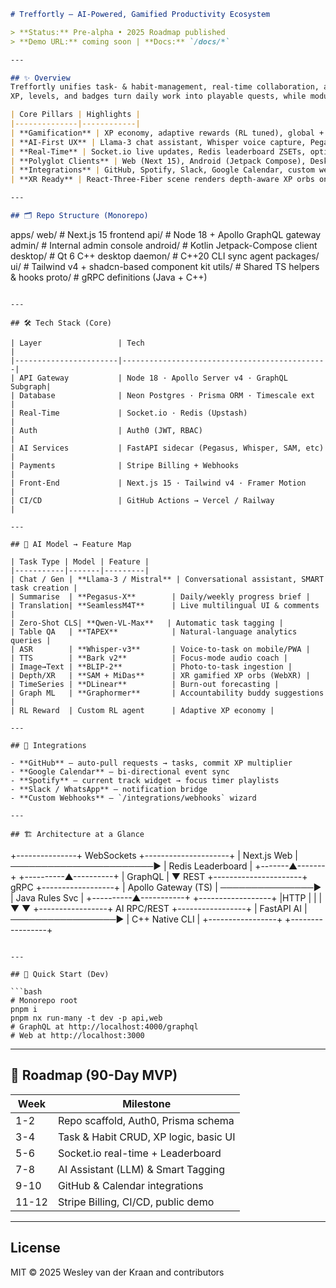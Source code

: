 ```markdown
# Treffortly – AI-Powered, Gamified Productivity Ecosystem

> **Status:** Pre-alpha • 2025 Roadmap published  
> **Demo URL:** coming soon | **Docs:** `/docs/*`

---

## ✨ Overview
Treffortly unifies task- & habit-management, real-time collaboration, and AI coaching into a single, reward-driven workspace.  
XP, levels, and badges turn daily work into playable quests, while modular AI services provide smart tagging, summarisation, forecasting, and XR visualisation.

| Core Pillars | Highlights |
|--------------|------------|
| **Gamification** | XP economy, adaptive rewards (RL tuned), global + team leaderboards |
| **AI-First UX** | Llama-3 chat assistant, Whisper voice capture, Pegasus daily briefs, Graph ML buddy-matching |
| **Real-Time** | Socket.io live updates, Redis leaderboard ZSETs, optimistic UI |
| **Polyglot Clients** | Web (Next 15), Android (Jetpack Compose), Desktop (Qt 6), CLI daemon (`treffd`) |
| **Integrations** | GitHub, Spotify, Slack, Google Calendar, custom webhooks |
| **XR Ready** | React-Three-Fiber scene renders depth-aware XP orbs on XReal / Rokid via WebXR + MiDas |

---

## 🗂️ Repo Structure (Monorepo)

```

apps/
web/            # Next.js 15 frontend
api/            # Node 18 + Apollo GraphQL gateway
admin/          # Internal admin console
android/        # Kotlin Jetpack-Compose client
desktop/        # Qt 6 C++ desktop
daemon/         # C++20 CLI sync agent
packages/
ui/             # Tailwind v4 + shadcn-based component kit
utils/          # Shared TS helpers & hooks
proto/          # gRPC definitions (Java + C++)

```

---

## 🛠 Tech Stack (Core)

| Layer                 | Tech                                         |
|-----------------------|----------------------------------------------|
| API Gateway           | Node 18 · Apollo Server v4 · GraphQL Subgraph|
| Database              | Neon Postgres · Prisma ORM · Timescale ext   |
| Real-Time             | Socket.io · Redis (Upstash)                  |
| Auth                  | Auth0 (JWT, RBAC)                            |
| AI Services           | FastAPI sidecar (Pegasus, Whisper, SAM, etc) |
| Payments              | Stripe Billing + Webhooks                    |
| Front-End             | Next.js 15 · Tailwind v4 · Framer Motion      |
| CI/CD                 | GitHub Actions → Vercel / Railway            |

---

## 🤖 AI Model → Feature Map

| Task Type | Model | Feature |
|-----------|-------|---------|
| Chat / Gen | **Llama-3 / Mistral** | Conversational assistant, SMART task creation |
| Summarise  | **Pegasus-X**        | Daily/weekly progress brief |
| Translation| **SeamlessM4T**      | Live multilingual UI & comments |
| Zero-Shot CLS| **Qwen-VL-Max**   | Automatic task tagging |
| Table QA   | **TAPEX**            | Natural-language analytics queries |
| ASR        | **Whisper-v3**       | Voice-to-task on mobile/PWA |
| TTS        | **Bark v2**          | Focus-mode audio coach |
| Image→Text | **BLIP-2**           | Photo-to-task ingestion |
| Depth/XR   | **SAM + MiDas**      | XR gamified XP orbs (WebXR) |
| TimeSeries | **DLinear**          | Burn-out forecasting |
| Graph ML   | **Graphormer**       | Accountability buddy suggestions |
| RL Reward  | Custom RL agent      | Adaptive XP economy |

---

## 🔌 Integrations

- **GitHub** – auto-pull requests → tasks, commit XP multiplier  
- **Google Calendar** – bi-directional event sync  
- **Spotify** – current track widget → focus timer playlists  
- **Slack / WhatsApp** – notification bridge  
- **Custom Webhooks** – `/integrations/webhooks` wizard

---

## 🏗 Architecture at a Glance

```

+---------------+        WebSockets        +---------------------+
\|  Next.js Web  | ───────────────────────▶ |  Redis Leaderboard   |
+-------▲-------+                         +----------▲----------+
\| GraphQL                                   |
▼                                          REST
+----------------------+          gRPC         +------------------+
\|  Apollo Gateway (TS) | ───────────────▶      |  Java Rules Svc  |
+----------▲-----------+                       +------------------+
|HTTP                                 |
\|                                     |
▼                                     ▼
+-----------------+      AI RPC/REST     +-----------------+
\|    FastAPI AI   |  ─────────────────▶  | C++ Native CLI  |
+-----------------+                     +-----------------+

````

---

## 🚦 Quick Start (Dev)

```bash
# Monorepo root
pnpm i
pnpm nx run-many -t dev -p api,web
# GraphQL at http://localhost:4000/graphql
# Web at http://localhost:3000
````

---

## 📅 Roadmap (90-Day MVP)

| Week  | Milestone                             |
| ----- | ------------------------------------- |
| 1-2   | Repo scaffold, Auth0, Prisma schema   |
| 3-4   | Task & Habit CRUD, XP logic, basic UI |
| 5-6   | Socket.io real-time + Leaderboard     |
| 7-8   | AI Assistant (LLM) & Smart Tagging    |
| 9-10  | GitHub & Calendar integrations        |
| 11-12 | Stripe Billing, CI/CD, public demo    |

---

## License

MIT © 2025 Wesley van der Kraan and contributors

```
```
